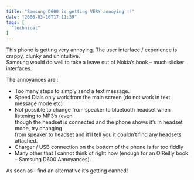```yaml
---
title: "Samsung D600 is getting VERY annoying !!"
date: "2006-03-16T17:11:39"
tags: [
  "technical"
]
---
```

This phone is getting very annoying. The user interface / experience is crappy, clunky and unintuitive.  
Samsung would do well to take a leave out of Nokia’s book – much slicker interfaces.

The annoyances are :

-   Too many steps to simply send a text message.
-   Speed Dials only work from the main screen (do not work in text message mode etc)
-   Not possible to change from speaker to bluetooth headset when listening to MP3’s (even  
    though the headset is connected and the phone shows it’s in headset mode, try changing  
    from speaker to headset and it’ll tell you it couldn’t find any headsets attached.
-   Charger / USB connection on the bottom of the phone is far too fiddly
-   Many other that I cannot think of right now (enough for an O’Reilly book – Samsung D600 Annoyances).

As soon as I find an alternative it’s getting canned!